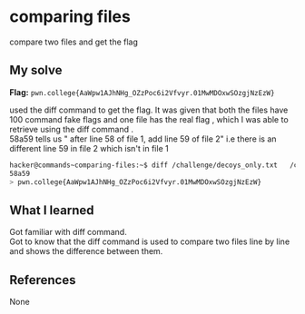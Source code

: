 # comparing files 
compare two files and get the flag 

## My solve
**Flag:** `pwn.college{AaWpw1AJhNHg_OZzPoc6i2Vfvyr.01MwMDOxwSOzgjNzEzW}`

used the diff command to get the flag. It was given that both the files have 100 command fake flags and one file has the real flag , which I was able to retrieve using the diff command . <br>
58a59 tells us " after line 58 of file 1, add line 59 of file 2" 
i.e there is an different line 59 in file 2 which isn't in file 1

 ```bash
hacker@commands~comparing-files:~$ diff /challenge/decoys_only.txt   /challenge/decoys_and_real.txt
58a59
> pwn.college{AaWpw1AJhNHg_OZzPoc6i2Vfvyr.01MwMDOxwSOzgjNzEzW}
```

## What I learned
Got familiar with diff command.<br>
Got to know that the diff command is used to compare two files line by line and shows the difference between them.

## References 
None
